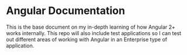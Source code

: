 # Angular Documentation

This is the base document on my in-depth learning of how Angular 2+ works internally. This repo will also include test applications so I can test out different areas of working with Angular in an Enterprise type of application.

